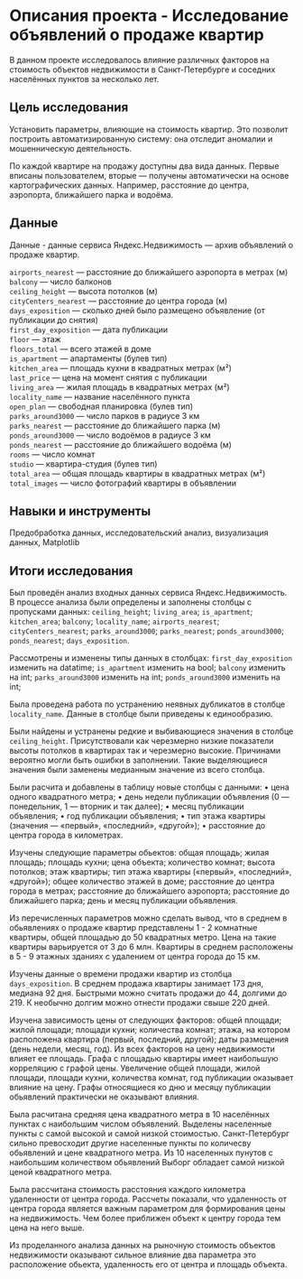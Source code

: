 # Описания проекта - Исследование объявлений о продаже квартир
В данном проекте исследовалось влияние различных факторов на стоимость объектов недвижимости в Санкт-Петербурге и соседних населённых пунктов за несколько лет.

## Цель исследования
Установить параметры, влияющие на стоимость квартир. Это позволит построить автоматизированную систему: она отследит аномалии и мошенническую деятельность.

По каждой квартире на продажу доступны два вида данных. Первые вписаны пользователем, вторые — получены автоматически на основе картографических данных. Например, расстояние до центра, аэропорта, ближайшего парка и водоёма.

## Данные
Данные - данные сервиса Яндекс.Недвижимость — архив объявлений о продаже квартир.

`airports_nearest` — расстояние до ближайшего аэропорта в метрах (м)\
`balcony` — число балконов\
`ceiling_height` — высота потолков (м)\
`cityCenters_nearest` — расстояние до центра города (м)\
`days_exposition` — сколько дней было размещено объявление (от публикации до снятия)\
`first_day_exposition` — дата публикации\
`floor` — этаж\
`floors_total` — всего этажей в доме\
`is_apartment` — апартаменты (булев тип)\
`kitchen_area` — площадь кухни в квадратных метрах (м²)\
`last_price` — цена на момент снятия с публикации\
`living_area` — жилая площадь в квадратных метрах (м²)\
`locality_name` — название населённого пункта\
`open_plan` — свободная планировка (булев тип)\
`parks_around3000` — число парков в радиусе 3 км\
`parks_nearest` — расстояние до ближайшего парка (м)\
`ponds_around3000` — число водоёмов в радиусе 3 км\
`ponds_nearest` — расстояние до ближайшего водоёма (м)\
`rooms` — число комнат\
`studio` — квартира-студия (булев тип)\
`total_area` — общая площадь квартиры в квадратных метрах (м²)\
`total_images` — число фотографий квартиры в объявлении
## Навыки и инструменты
Предобработка данных, исследовательский анализ, визуализация данных, Matplotlib

## Итоги исследования
Был проведён анализ входных данных сервиса Яндекс.Недвижимость.
В процессе анализа были определены и заполнены столбцы с пропусками данных: `ceiling_height`; `living_area`; `is_apartment`; `kitchen_area`; `balcony`; `locality_name`; `airports_nearest`; `cityCenters_nearest`; `parks_around3000`; `parks_nearest`; `ponds_around3000`; `ponds_nearest`; `days_exposition`.

Рассмотрены и изменены типы данных в столбцах: `first_day_exposition` изменить на datatime; `is_apartment` изменить на bool; `balcony` изменить на int; `parks_around3000` изменить на int; `ponds_around3000` изменить на int;

Была проведена работа по устранению неявных дубликатов в столбце `locality_name`. Данные в столбце были приведены к единообразию.

Были найдены и устранены редкие и выбивающиеся значения в столбце `ceiling_height`. Присутствовали как черезмерно низкие показатели высоты потолков в квартирах так и черезмерно высокие. Причинами вероятно могли быть ошибки в заполнении. Такие выделяющиеся значения были заменены медианным значение из всего столбца.

Были расчита и добавлены в таблицу новые столбцы с данными: • цена одного квадратного метра; • день недели публикации объявления (0 — понедельник, 1 — вторник и так далее); • месяц публикации объявления; • год публикации объявления; • тип этажа квартиры (значения — «первый», «последний», «другой»); • расстояние до центра города в километрах.

Изучены следующие параметры обьектов: общая площадь;
жилая площадь; площадь кухни; цена объекта;
количество комнат; высота потолков; этаж квартиры; тип этажа квартиры («первый», «последний», «другой»); общее количество этажей в доме; расстояние до центра города в метрах; расстояние до ближайшего аэропорта; расстояние до ближайшего парка; день и месяц публикации объявления.

Из перечисленных параметров можно сделать вывод, что в среднем в обьявлениях о продаже квартир представлены 1 - 2 комнатные квартиры, общей площадью до 50 квадратных метро. Цена на такие квартиры варьируется от 3 до 6 млн. Квартиры в среднем расположены в 5 - 9 этажных зданиях с удалением от центра города до 15 км.

Изучены данные о времени продажи квартир из столбца `days_exposition`. В среднем продажа квартиры занимает 173 дня, медиана 92 дня. Быстрыми можно считать продажи до 44, долгими до 219. К необычно долгим можно отнести продажи свыше 220 дней.

Изучена зависимость цены от следующих факторов: общей площади; жилой площади; площади кухни; количества комнат; этажа, на котором расположена квартира (первый, последний, другой); даты размещения (день недели, месяц, год). Из всех факторов на цену недвижимости влияет ее площадь. Графа с площадью квартиры имеет наибольшую корреляцию с графой цены. Увеличение общей площади, жилой площади, площади кухни, количества комнат, год публикации оказывает влияние на цену. Графы относящиеся ко дню и месяцу публикации обьявлений практически не оказывают влияния.

Была расчитана средняя цена квадратного метра в 10 населённых пунктах с наибольшим числом объявлений. Выделены населенные пункты с самой высокой и самой низкой стоимостью. Санкт-Петербург сильно превосходит другие населенные пункты по количесву обьявлений и цене квадратного метра. Из 10 населенных пунутов с наибольшим количеством обьявлений Выборг обладает самой низкой ценой квадратного метра.

Была расcчитана стоимость расстояния каждого километра удаленности от центра города. Рассчеты показали, что удаленность от центра города является важным параметром для формирования цены на недвижимость. Чем более приближен объект к центру города тем цена на него выше.

Из проделанного анализа данных на рыночную стоимость объектов недвижимости оказывают сильное влияние два параметра это расположение обьекта, удаленность его от центра и площадь объекта.
